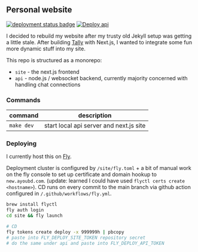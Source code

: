 ## Personal website

[![deployment status badge](https://github.com/buoyad/ayoubd/actions/workflows/deploy-site.yml/badge.svg)](https://github.com/buoyad/ayoubd/actions/workflows/deploy-site.yml)
[![Deploy api](https://github.com/buoyad/ayoubd/actions/workflows/deploy-api.yml/badge.svg)](https://github.com/buoyad/ayoubd/actions/workflows/deploy-api.yml)

I decided to rebuild my website after my trusty old Jekyll setup was getting a
little stale. After building [Tally](https://github.com/buoyad/tally) with
Next.js, I wanted to integrate some fun more dynamic stuff into my site.

This repo is structured as a monorepo:

- `site` - the next.js frontend
- `api` - node.js / websocket backend, currently majority concerned with
  handling chat connections

### Commands

| command    | description                             |
| ---------- | --------------------------------------- |
| `make dev` | start local api server and next.js site |

### Deploying

I currently host this on [Fly](fly.io).

Deployment cluster is configured by `/site/fly.toml` + a bit of manual work on
the fly console to set up certificate and domain hookup to `new.ayoubd.com`.
(update: learned I could have used `flyctl certs create <hostname>`). CD runs on
every commit to the main branch via github action configured in
`/.github/workflows/fly.yml`.

```sh
brew install flyctl
fly auth login
cd site && fly launch

# CD
fly tokens create deploy -x 999999h | pbcopy
# paste into FLY_DEPLOY_SITE_TOKEN repository secret
# do the same under api and paste into FLY_DEPLOY_API_TOKEN
```
